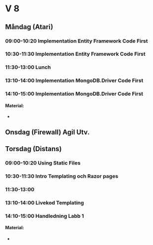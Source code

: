 # V 8
## Måndag (Atari)
### 09:00-10:20 Implementation Entity Framework Code First
### 10:30-11:30 Implementation Entity Framework Code First
### 11:30-13:00 Lunch
### 13:10-14:00 Implementation MongoDB.Driver Code First
### 14:10-15:00 Implementation MongoDB.Driver Code First

#### Material:
* 
  

## Onsdag (Firewall) Agil Utv.
  
## Torsdag (Distans)
### 09:00-10:20 Using Static Files
### 10:30-11:30 Intro Templating och Razor pages
### 11:30-13:00
### 13:10-14:00 Livekod Templating
### 14:10-15:00 Handledning Labb 1

#### Material:
* 